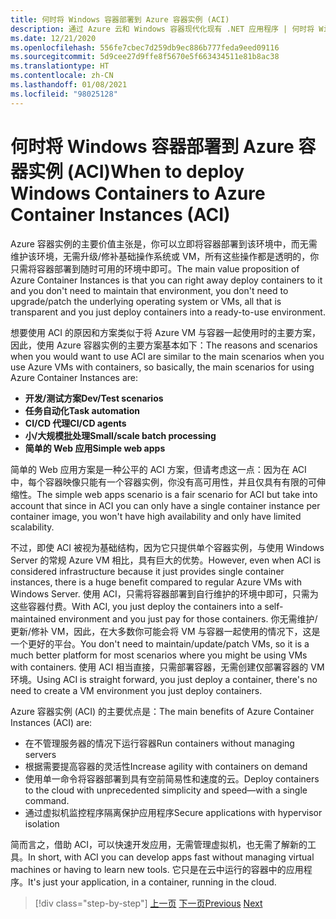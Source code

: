 ```yaml
---
title: 何时将 Windows 容器部署到 Azure 容器实例 (ACI)
description: 通过 Azure 云和 Windows 容器现代化现有 .NET 应用程序 | 何时将 Windows 容器部署到 Azure 容器实例 (ACI)
ms.date: 12/21/2020
ms.openlocfilehash: 556fe7cbec7d259db9ec886b777feda9eed09116
ms.sourcegitcommit: 5d9cee27d9ffe8f5670e5f663434511e81b8ac38
ms.translationtype: HT
ms.contentlocale: zh-CN
ms.lasthandoff: 01/08/2021
ms.locfileid: "98025128"
---
```

# <a name="when-to-deploy-windows-containers-to-azure-container-instances-aci"></a><span data-ttu-id="48a20-103">何时将 Windows 容器部署到 Azure 容器实例 (ACI)</span><span class="sxs-lookup"><span data-stu-id="48a20-103">When to deploy Windows Containers to Azure Container Instances (ACI)</span></span>

<span data-ttu-id="48a20-104">Azure 容器实例的主要价值主张是，你可以立即将容器部署到该环境中，而无需维护该环境，无需升级/修补基础操作系统或 VM，所有这些操作都是透明的，你只需将容器部署到随时可用的环境中即可。</span><span class="sxs-lookup"><span data-stu-id="48a20-104">The main value proposition of Azure Container Instances is that you can right away deploy containers to it and you don't need to maintain that environment, you don't need to upgrade/patch the underlying operating system or VMs, all that is transparent and you just deploy containers into a ready-to-use environment.</span></span>

<span data-ttu-id="48a20-105">想要使用 ACI 的原因和方案类似于将 Azure VM 与容器一起使用时的主要方案，因此，使用 Azure 容器实例的主要方案基本如下：</span><span class="sxs-lookup"><span data-stu-id="48a20-105">The reasons and scenarios when you would want to use ACI are similar to the main scenarios when you use Azure VMs with containers, so basically, the main scenarios for using Azure Container Instances are:</span></span>

- <span data-ttu-id="48a20-106">**开发/测试方案**</span><span class="sxs-lookup"><span data-stu-id="48a20-106">**Dev/Test scenarios**</span></span>
- <span data-ttu-id="48a20-107">**任务自动化**</span><span class="sxs-lookup"><span data-stu-id="48a20-107">**Task automation**</span></span>
- <span data-ttu-id="48a20-108">**CI/CD 代理**</span><span class="sxs-lookup"><span data-stu-id="48a20-108">**CI/CD agents**</span></span>
- <span data-ttu-id="48a20-109">**小/大规模批处理**</span><span class="sxs-lookup"><span data-stu-id="48a20-109">**Small/scale batch processing**</span></span>
- <span data-ttu-id="48a20-110">**简单的 Web 应用**</span><span class="sxs-lookup"><span data-stu-id="48a20-110">**Simple web apps**</span></span>

<span data-ttu-id="48a20-111">简单的 Web 应用方案是一种公平的 ACI 方案，但请考虑这一点：因为在 ACI 中，每个容器映像只能有一个容器实例，你没有高可用性，并且仅具有有限的可伸缩性。</span><span class="sxs-lookup"><span data-stu-id="48a20-111">The simple web apps scenario is a fair scenario for ACI but take into account that since in ACI you can only have a single container instance per container image, you won't have high availability and only have limited scalability.</span></span>

<span data-ttu-id="48a20-112">不过，即使 ACI 被视为基础结构，因为它只提供单个容器实例，与使用 Windows Server 的常规 Azure VM 相比，具有巨大的优势。</span><span class="sxs-lookup"><span data-stu-id="48a20-112">However, even when ACI is considered infrastructure because it just provides single container instances, there is a huge benefit compared to regular Azure VMs with Windows Server.</span></span> <span data-ttu-id="48a20-113">使用 ACI，只需将容器部署到自行维护的环境中即可，只需为这些容器付费。</span><span class="sxs-lookup"><span data-stu-id="48a20-113">With ACI, you just deploy the containers into a self-maintained environment and you just pay for those containers.</span></span> <span data-ttu-id="48a20-114">你无需维护/更新/修补 VM，因此，在大多数你可能会将 VM 与容器一起使用的情况下，这是一个更好的平台。</span><span class="sxs-lookup"><span data-stu-id="48a20-114">You don't need to maintain/update/patch VMs, so it is a much better platform for most scenarios where you might be using VMs with containers.</span></span> <span data-ttu-id="48a20-115">使用 ACI 相当直接，只需部署容器，无需创建仅部署容器的 VM 环境。</span><span class="sxs-lookup"><span data-stu-id="48a20-115">Using ACI is straight forward, you just deploy a container, there's no need to create a VM environment you just deploy containers.</span></span>

<span data-ttu-id="48a20-116">Azure 容器实例 (ACI) 的主要优点是：</span><span class="sxs-lookup"><span data-stu-id="48a20-116">The main benefits of Azure Container Instances (ACI) are:</span></span>

- <span data-ttu-id="48a20-117">在不管理服务器的情况下运行容器</span><span class="sxs-lookup"><span data-stu-id="48a20-117">Run containers without managing servers</span></span>
- <span data-ttu-id="48a20-118">根据需要提高容器的灵活性</span><span class="sxs-lookup"><span data-stu-id="48a20-118">Increase agility with containers on demand</span></span>
- <span data-ttu-id="48a20-119">使用单一命令将容器部署到具有空前简易性和速度的云。</span><span class="sxs-lookup"><span data-stu-id="48a20-119">Deploy containers to the cloud with unprecedented simplicity and speed—with a single command.</span></span>
- <span data-ttu-id="48a20-120">通过虚拟机监控程序隔离保护应用程序</span><span class="sxs-lookup"><span data-stu-id="48a20-120">Secure applications with hypervisor isolation</span></span>

<span data-ttu-id="48a20-121">简而言之，借助 ACI，可以快速开发应用，无需管理虚拟机，也无需了解新的工具。</span><span class="sxs-lookup"><span data-stu-id="48a20-121">In short, with ACI you can develop apps fast without managing virtual machines or having to learn new tools.</span></span> <span data-ttu-id="48a20-122">它只是在云中运行的容器中的应用程序。</span><span class="sxs-lookup"><span data-stu-id="48a20-122">It's just your application, in a container, running in the cloud.</span></span>

> [!div class="step-by-step"]
> <span data-ttu-id="48a20-123">[上一页](when-to-deploy-windows-containers-to-azure-vms-iaas-cloud.md)
> [下一页](when-to-deploy-windows-containers-to-azure-container-service-kubernetes.md)</span><span class="sxs-lookup"><span data-stu-id="48a20-123">[Previous](when-to-deploy-windows-containers-to-azure-vms-iaas-cloud.md)
[Next](when-to-deploy-windows-containers-to-azure-container-service-kubernetes.md)</span></span>
